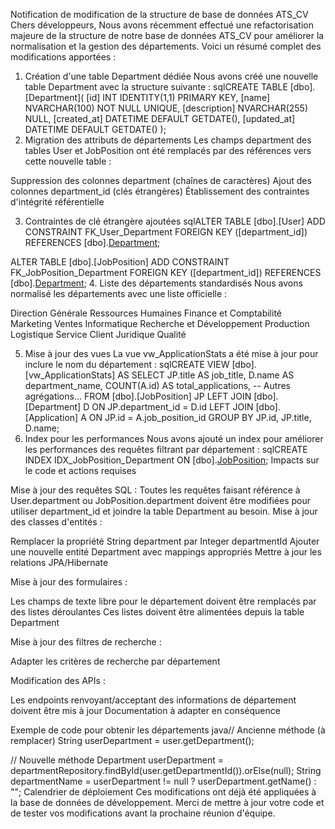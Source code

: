 Notification de modification de la structure de base de données ATS_CV
Chers développeurs,
Nous avons récemment effectué une refactorisation majeure de la structure de notre base de données ATS_CV pour améliorer la normalisation et la gestion des départements. Voici un résumé complet des modifications apportées :
1. Création d'une table Department dédiée
Nous avons créé une nouvelle table Department avec la structure suivante :
sqlCREATE TABLE [dbo].[Department](
    [id] INT IDENTITY(1,1) PRIMARY KEY,
    [name] NVARCHAR(100) NOT NULL UNIQUE,
    [description] NVARCHAR(255) NULL,
    [created_at] DATETIME DEFAULT GETDATE(),
    [updated_at] DATETIME DEFAULT GETDATE()
);
2. Migration des attributs de départements
Les champs department des tables User et JobPosition ont été remplacés par des références vers cette nouvelle table :

Suppression des colonnes department (chaînes de caractères)
Ajout des colonnes department_id (clés étrangères)
Établissement des contraintes d'intégrité référentielle

3. Contraintes de clé étrangère ajoutées
sqlALTER TABLE [dbo].[User] ADD CONSTRAINT FK_User_Department 
FOREIGN KEY ([department_id]) REFERENCES [dbo].[Department]([id]);

ALTER TABLE [dbo].[JobPosition] ADD CONSTRAINT FK_JobPosition_Department 
FOREIGN KEY ([department_id]) REFERENCES [dbo].[Department]([id]);
4. Liste des départements standardisés
Nous avons normalisé les départements avec une liste officielle :

Direction Générale
Ressources Humaines
Finance et Comptabilité
Marketing
Ventes
Informatique
Recherche et Développement
Production
Logistique
Service Client
Juridique
Qualité

5. Mise à jour des vues
La vue vw_ApplicationStats a été mise à jour pour inclure le nom du département :
sqlCREATE VIEW [dbo].[vw_ApplicationStats] AS
SELECT 
    JP.title AS job_title,
    D.name AS department_name,
    COUNT(A.id) AS total_applications,
    -- Autres agrégations...
FROM [dbo].[JobPosition] JP
LEFT JOIN [dbo].[Department] D ON JP.department_id = D.id
LEFT JOIN [dbo].[Application] A ON JP.id = A.job_position_id
GROUP BY JP.id, JP.title, D.name;
6. Index pour les performances
Nous avons ajouté un index pour améliorer les performances des requêtes filtrant par département :
sqlCREATE INDEX IDX_JobPosition_Department ON [dbo].[JobPosition]([department_id]);
Impacts sur le code et actions requises

Mise à jour des requêtes SQL : Toutes les requêtes faisant référence à User.department ou JobPosition.department doivent être modifiées pour utiliser department_id et joindre la table Department au besoin.
Mise à jour des classes d'entités :

Remplacer la propriété String department par Integer departmentId
Ajouter une nouvelle entité Department avec mappings appropriés
Mettre à jour les relations JPA/Hibernate


Mise à jour des formulaires :

Les champs de texte libre pour le département doivent être remplacés par des listes déroulantes
Ces listes doivent être alimentées depuis la table Department


Mise à jour des filtres de recherche :

Adapter les critères de recherche par département


Modification des APIs :

Les endpoints renvoyant/acceptant des informations de département doivent être mis à jour
Documentation à adapter en conséquence



Exemple de code pour obtenir les départements
java// Ancienne méthode (à remplacer)
String userDepartment = user.getDepartment();

// Nouvelle méthode
Department userDepartment = departmentRepository.findById(user.getDepartmentId()).orElse(null);
String departmentName = userDepartment != null ? userDepartment.getName() : "";
Calendrier de déploiement
Ces modifications ont déjà été appliquées à la base de données de développement. Merci de mettre à jour votre code et de tester vos modifications avant la prochaine réunion d'équipe.